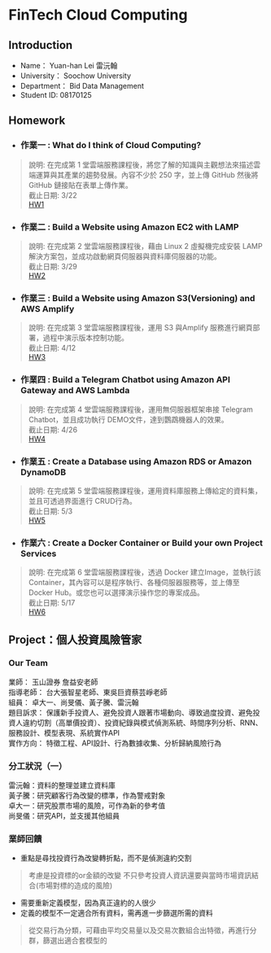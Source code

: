 # FinTech Cloud Computing

## Introduction
* Name： Yuan-han Lei 雷沅翰 
* University： Soochow University 
* Department： Bid Data Management
* Student ID: 08170125

## Homework
* ### 作業一 : What do I think of Cloud Computing?
> 說明: 在完成第 1 堂雲端服務課程後，將您了解的知識與主觀想法來描述雲端運算與其產業的趨勢發展。內容不少於 250 字，並上傳 GitHub 然後將GitHub 鏈接貼在表單上傳作業。  
截止日期: 3/22  
[HW1](https://github.com/yuanahanlei/Fintech/tree/main/HW1) 

* ### 作業二 : Build a Website using Amazon EC2 with LAMP
> 說明: 在完成第 2 堂雲端服務課程後，藉由 Linux 2 虛擬機完成安裝 LAMP 解決方案包，並成功啟動網頁伺服器與資料庫伺服器的功能。  
截止日期: 3/29  
[HW2](https://youtu.be/KhdthxiUdcU)

* ### 作業三 : Build a Website using Amazon S3(Versioning) and AWS Amplify
> 說明: 在完成第 3 堂雲端服務課程後，運用 S3 與Amplify 服務進行網頁部署，過程中演示版本控制功能。  
截止日期: 4/12  
[HW3](https://youtu.be/GPXviAUjFuQ)

* ### 作業四 : Build a Telegram Chatbot using Amazon API Gateway and AWS Lambda
> 說明: 在完成第 4 堂雲端服務課程後，運用無伺服器框架串接 Telegram Chatbot，並且成功執行 DEMO文件，達到鸚鵡機器人的效果。  
截止日期: 4/26  
[HW4](https://youtu.be/B1avhQVSHyY)

* ### 作業五 : Create a Database using Amazon RDS or Amazon DynamoDB
> 說明: 在完成第 5 堂雲端服務課程後，運用資料庫服務上傳給定的資料集，並且可透過界面進行 CRUD行為。  
截止日期: 5/3  
[HW5]()

* ### 作業六 : Create a Docker Container or Build your own Project Services
> 說明: 在完成第 6 堂雲端服務課程後，透過 Docker 建立Image，並執行該 Container，其內容可以是程序執行、各種伺服器服務等，並上傳至 Docker Hub。或您也可以選擇演示操作您的專案成品。  
截止日期: 5/17  
[HW6]()



## Project：個人投資風險管家
### Our Team
業師： 玉山證券 詹益安老師  
指導老師： 台大張智星老師、東吳巨資蔡芸崢老師  
組員： 卓大一、尚旻儀、黃子騰、雷沅翰  
題目訴求： 保護新手投資人、避免投資人跟著市場動向、導致過度投資、避免投資人違約切割（高單價投資）、投資紀錄與模式偵測系統、時間序列分析、RNN、服務設計、模型表現、系統實作API  
實作方向： 特徵工程、API設計、行為數據收集、分析歸納風險行為


### 分工狀況（一）
雷沅翰：資料的整理並建立資料庫  
黃子騰：研究顧客行為改變的標準，作為警戒對象  
卓大一：研究股票市場的風險，可作為新的參考值  
尚旻儀：研究API，並支援其他組員

### 業師回饋
* 重點是尋找投資行為改變轉折點，而不是偵測違約交割
> 考慮是投資標的or金額的改變
> 不只參考投資人資訊還要與當時市場資訊結合(市場對標的造成的風險)
* 需要重新定義模型，因為真正違約的人很少
* 定義的模型不一定適合所有資料，需再進一步篩選所需的資料
> 從交易行為分類，可藉由平均交易量以及交易次數組合出特徵，再進行分群，篩選出適合套模型的







